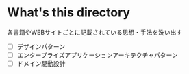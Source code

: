 # What's this directory

各書籍やWEBサイトごとに記載されている思想・手法を洗い出す

- [ ] デザインパターン
- [ ] エンタープライズアプリケーションアーキテクチャパターン
- [ ] ドメイン駆動設計
